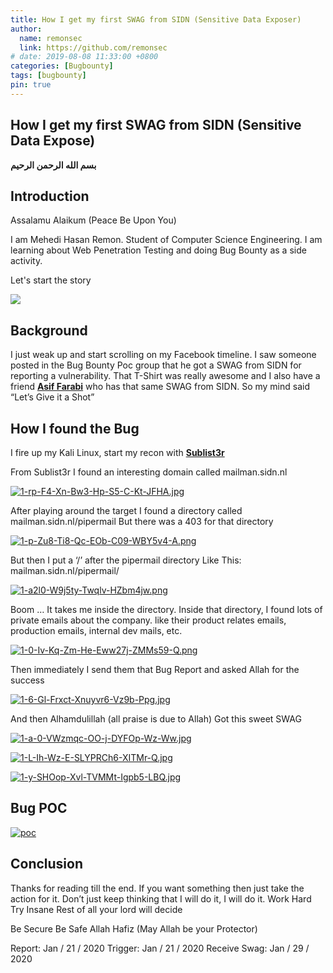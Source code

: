 ```yaml
---
title: How I get my first SWAG from SIDN (Sensitive Data Exposer)
author:
  name: remonsec
  link: https://github.com/remonsec
# date: 2019-08-08 11:33:00 +0800
categories: [Bugbounty]
tags: [bugbounty]
pin: true
---
```


## How I get my first SWAG from SIDN (Sensitive Data Expose)

**بسم الله الرحمن الرحيم**

## Introduction

Assalamu Alaikum 
(Peace Be Upon You)

I am Mehedi Hasan Remon. 
Student of Computer Science Engineering. I am learning about Web Penetration Testing and doing Bug Bounty as a side activity.

Let's start the story

![](https://media2.giphy.com/media/XyaQAnihoZBU3GmFPl/giphy.webp?cid=6c09b95280cd248c1aa56dc5912ab455a822e68c40ce1926&rid=giphy.webp&ct=g)

## Background

I just weak up and start scrolling on my Facebook timeline. I saw someone posted in the Bug Bounty Poc group that he got a SWAG from SIDN for reporting a vulnerability. That T-Shirt was really awesome and I also have a friend [**Asif Farabi**](https://www.facebook.com/asiffarabi000) who has that same SWAG from SIDN. So my mind said 
“Let’s Give it a Shot”

## How I found the Bug

I fire up my Kali Linux, start my recon with [**Sublist3r**](https://github.com/aboul3la/Sublist3r)

From Sublist3r I found an interesting domain called 
mailman.sidn.nl

[![1-rp-F4-Xn-Bw3-Hp-S5-C-Kt-JFHA.jpg](https://i.postimg.cc/43k6P7p5/1-rp-F4-Xn-Bw3-Hp-S5-C-Kt-JFHA.jpg)](https://postimg.cc/v4hxHmqg)


After playing around the target I found a directory called 
mailman.sidn.nl/pipermail
But there was a 403 for that directory

[![1-p-Zu8-Ti8-Qc-EOb-C09-WBY5v4-A.png](https://i.postimg.cc/y6Q05rFW/1-p-Zu8-Ti8-Qc-EOb-C09-WBY5v4-A.png)](https://postimg.cc/Thby50NX)

But then I put a ‘/’ after the pipermail directory 
Like This: mailman.sidn.nl/pipermail/

[![1-a2l0-W9j5ty-Twqlv-HZbm4jw.png](https://i.postimg.cc/5y6Qbbwy/1-a2l0-W9j5ty-Twqlv-HZbm4jw.png)](https://postimg.cc/7JrZNvtr)

Boom … 
It takes me inside the directory. Inside that directory, I found lots of private emails about the company. like their product relates emails, production emails, internal dev mails, etc.

[![1-0-Iv-Kq-Zm-He-Eww27j-ZMMs59-Q.png](https://i.postimg.cc/GhTTf3LS/1-0-Iv-Kq-Zm-He-Eww27j-ZMMs59-Q.png)](https://postimg.cc/bs8vDh2Q)

Then immediately I send them that Bug Report and asked Allah for the success

[![1-6-Gl-Frxct-Xnuyvr6-Vz9b-Ppg.jpg](https://i.postimg.cc/fWr05SN9/1-6-Gl-Frxct-Xnuyvr6-Vz9b-Ppg.jpg)](https://postimg.cc/Jtjnzntr)

And then
Alhamdulillah (all praise is due to Allah)
Got this sweet SWAG

[![1-a-0-VWzmqc-OO-j-DYFOp-Wz-Ww.jpg](https://i.postimg.cc/qvXqfz9Q/1-a-0-VWzmqc-OO-j-DYFOp-Wz-Ww.jpg)](https://postimg.cc/Js0MZ47B)

[![1-L-Ih-Wz-E-SLYPRCh6-XITMr-Q.jpg](https://i.postimg.cc/qR9CLghr/1-L-Ih-Wz-E-SLYPRCh6-XITMr-Q.jpg)](https://postimg.cc/YGz92rzD)

[![1-y-SHOop-Xvl-TVMMt-Igpb5-LBQ.jpg](https://i.postimg.cc/fRhfsqbs/1-y-SHOop-Xvl-TVMMt-Igpb5-LBQ.jpg)](https://postimg.cc/3dnvCBpf)

## Bug POC

[![poc](https://img.youtube.com/vi/J30KmyQetO0/0.jpg)](https://www.youtube.com/watch?v=J30KmyQetO0)

## Conclusion

Thanks for reading till the end. If you want something then just take the action for it. Don’t just keep thinking that I will do it, I will do it. 
Work Hard
Try Insane
Rest of all your lord will decide
 
Be Secure Be Safe
Allah Hafiz (May Allah be your Protector)

Report: Jan / 21 / 2020
Trigger: Jan / 21 / 2020
Receive Swag: Jan / 29 / 2020
